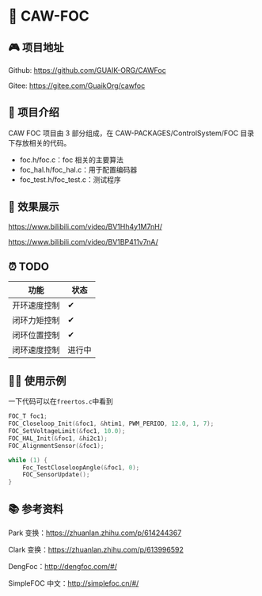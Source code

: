 # 🦉 CAW-FOC

## 🎮 项目地址

Github: https://github.com/GUAIK-ORG/CAWFoc

Gitee: https://gitee.com/GuaikOrg/cawfoc

## 📜 项目介绍

CAW FOC 项目由 3 部分组成，在 CAW-PACKAGES/ControlSystem/FOC 目录下存放相关的代码。

- foc.h/foc.c：foc 相关的主要算法
- foc_hal.h/foc_hal.c：用于配置编码器
- foc_test.h/foc_test.c：测试程序

## 🎥 效果展示

https://www.bilibili.com/video/BV1Hh4y1M7nH/

https://www.bilibili.com/video/BV1BP411v7nA/

## ⏰ TODO

| 功能         | 状态   |
| ------------ | ------ |
| 开环速度控制 | ✔      |
| 闭环力矩控制 | ✔      |
| 闭环位置控制 | ✔      |
| 闭环速度控制 | 进行中 |

## 👨‍💻 使用示例

一下代码可以在`freertos.c`中看到

```c
FOC_T foc1;
FOC_Closeloop_Init(&foc1, &htim1, PWM_PERIOD, 12.0, 1, 7);
FOC_SetVoltageLimit(&foc1, 10.0);
FOC_HAL_Init(&foc1, &hi2c1);
FOC_AlignmentSensor(&foc1);

while (1) {
    Foc_TestCloseloopAngle(&foc1, 0);
    FOC_SensorUpdate();
}
```

## 📚 参考资料

Park 变换：https://zhuanlan.zhihu.com/p/614244367

Clark 变换：https://zhuanlan.zhihu.com/p/613996592

DengFoc：http://dengfoc.com/#/

SimpleFOC 中文：http://simplefoc.cn/#/
